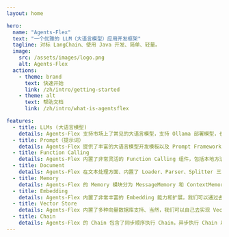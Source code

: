 ```yaml
---
layout: home

hero:
  name: "Agents-Flex"
  text: "一个优雅的 LLM（大语言模型）应用开发框架"
  tagline: 对标 LangChain、使用 Java 开发、简单、轻量。
  image:
    src: /assets/images/logo.png
    alt: Agents-Flex
  actions:
    - theme: brand
      text: 快速开始
      link: /zh/intro/getting-started
    - theme: alt
      text: 帮助文档
      link: /zh/intro/what-is-agentsflex

features:
  - title: LLMs (大语言模型)
    details: Agents-Flex 支持市场上了常见的大语言模型，支持 Ollama 部署模型，也内置了丰富的对接大模型的网络协议，比如 HTTP、SSE、WS 等，使得开发者可以使用其轻易的对接各种自有大模型。
  - title: Prompt（提示词）
    details: Agents-Flex 提供了丰富的大语言模型开发模板以及 Prompt Framework 的支持，比如 FEW-SHOT、CRISPE、BROKE、ICIO 等。另外，Prompt Template 我们也可以自定义自己独特的内容。
  - title: Function Calling
    details: Agents-Flex 内置了非常灵活的 Function Calling 组件，包括本地方法的定义、解析、通过 LLMs 回调、并执行本地方法到结果，开发者几行代码就可以完成 Function Calling。
  - title: Document
    details: Agents-Flex 在文本处理方面、内置了 Loader、Parser、Splitter 三大组件，而每种组件又有多重不同的实现类，因此，我们可以轻易的加载网络数据、本地数据、数据库数据，以及多种数据类型。
  - title: Memory
    details: Agents-Flex 的 Memory 模块分为 MessageMemory 和 ContextMemory，他们分别用于历史对话和 Chain 执行上下文记录，我们可以通过继承 Memory 去实现更加丰富的扩展。
  - title: Embedding
    details: Agents-Flex 内置了非常丰富的 Embedding 能力和扩展，我们可以通过去实现 Embedding 接口，来扩充自己的私有 Embedding 算法和支持 。
  - title: Vector Store
    details: Agents-Flex 内置了多种向量数据库支持、当然，我们可以自己去实现 VectorStore 接口，来扩充自己的私有 VectorStore 服务 。
  - title: Chain
    details: Agents-Flex 的 Chain 包含了同步顺序执行 Chain，异步执行 Chain 以及循环执行 Chain，帮助开发面对多种不同场景 。
---
```



<style>
:root {
  --vp-home-hero-name-color: transparent;
  --vp-home-hero-name-background: -webkit-linear-gradient(120deg, #bd34fe 30%, #41d1ff);

  --vp-home-hero-image-background-image: linear-gradient(-45deg, #bd34fe 50%, #47caff 50%);
  --vp-home-hero-image-filter: blur(44px);
}

@media (min-width: 640px) {
  :root {
    --vp-home-hero-image-filter: blur(56px);
  }
}

@media (min-width: 960px) {
  :root {
    --vp-home-hero-image-filter: blur(68px);
  }
}
</style>
